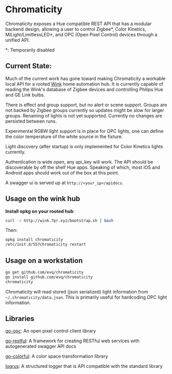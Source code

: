 Chromaticity
============

Chromaticity exposes a Hue compatible REST API that has a modular
backend design, allowing a user to control Zigbee*, Color Kinetics,
MiLight/LimitlessLED\*, and OPC (Open Pixel Control) devices through a
unified API.

\*: Temporarily disabled

Current State: 
-----------------------------

Much of the current work has gone toward making Chromaticity a workable local API
for a rooted [Wink](http://www.wink.com/products/wink-hub/) home
automation hub. It is currently capable of reading the Wink's
database of Zigbee devices and controlling Philips Hue and GE Link
bulbs. 

There is effect and group support, but no alert or scene support.
Groups are not backed by Zigbee groups currently so updates might be slow
for larger groups. Renaming of lights is not yet supported. Currently no
changes are persisted between runs.

Experimental RGBW light support is in place for OPC lights, one can
define the color temperature of the white source in the fixture.

Light discovery (after startup) is only implemented for Color Kinetics lights
currently.

Authentication is wide open, any api_key will work. The API should be
discoverable by off the shelf Hue apps. Speaking of which, most iOS and 
Android apps should work out of the box at this point.

A swagger ui is served up at `http://<your_ip>/apidocs`.

Usage on the wink hub
-----

**Install opkg on your rooted hub**:
```bash
curl -s http://wink.7pr.xyz/bootstrap.sh | bash
```

Then:
```bash
opkg install chromaticity
/etc/init.d/S57chromaticity restart
```

Usage on a workstation
----------------------

```bash
go get github.com/evq/chromaticity
go install github.com/evq/chromaticity
chromaticity
```

Chromaticity will read stored (json serialized) light information from
`~/.chromaticity/data.json`. This is primarily useful for hardcoding
OPC light information.

Libraries
--------

[go-opc](https://github.com/kellydunn/go-opc/): An open pixel control
client library

[go-restful](https://github.com/emicklei/go-restful): A framework for
creating RESTful web services with autogenerated swagger API docs

[go-colorful](https://github.com/lucasb-eyer/go-colorful): A color space
transformation library

[logrus](https://github.com/Sirupsen/logrus): A structured logger that is API
compatible with the standard library
